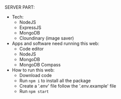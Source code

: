 SERVER PART:
- Tech:
  + NodeJS
  + ExpressJS
  + MongoDB
  + Cloundinary (image saver)
- Apps and software need running this web:
  + Code editor
  + NodeJS
  + MongoDB
  + MongoDB Compass
- How to run this web:
  + Download code
  + Run `npm i` to install all the package
  + Create a '.env' file follow the '.env.example' file
  + Run `npm start`

